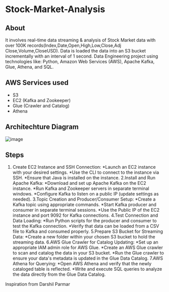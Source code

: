 # Stock-Market-Analysis

## About
It involves real-time data streaming & analysis of Stock Market data with over 100K records(Index,Date,Open,High,Low,Close,Adj Close,Volume,CloseUSD). Data is loaded the data into an S3 bucket incrementally with an interval of 1 second. Data Engineering project using technologies like: Python, Amazon Web Services (AWS), Apache Kafka, Glue, Athena, and SQL.

## AWS Services used
<ul>
<li>S3</li>
<li>EC2 (Kafka and Zookeeper)</li>
<li>Glue (Crawler and Catalog)</li>
<li>Athena</li>
</ul>

## Architechture Diagram
![image](https://github.com/ragarasagna/Stock-Market-Analysis/assets/51982703/20d4f14a-e9df-4120-8301-e2bbd410f225)


## Steps
1. Create EC2 Instance and SSH Connection:
  *Launch an EC2 instance with your desired settings.
  *Use the CLI to connect to the instance via SSH.
  *Ensure that Java is installed on the instance.
2.Install and Run Apache Kafka:
  *Download and set up Apache Kafka on the EC2 instance.
 *Run Kafka and Zookeeper servers in separate terminal windows.
  *Configure Kafka to listen on a public IP (update settings as needed).
3.Topic Creation and Producer/Consumer Setup:
  *Create a Kafka topic using appropriate commands.
  *Start Kafka producer and consumer in separate terminal sessions.
  *Use the Public IP of the EC2 instance and port 9092 for Kafka connections.
4.Test Connection and Data Loading:
  *Run Python scripts for the producer and consumer to test the Kafka connection.
  *Verify that data can be loaded from a CSV file to Kafka and consumed properly.
5.Prepare S3 Bucket for Streaming Data:
  *Create a new folder within your chosen S3 bucket to hold the streaming data.
6.AWS Glue Crawler for Catalog Updating:
  *Set up an appropriate IAM admin role for AWS Glue.
  *Create an AWS Glue crawler to scan and catalog the data in your S3 bucket.
  *Run the Glue crawler to ensure your data's metadata is updated in the Glue Data Catalog.
7.AWS Athena for Querying:
  *Open AWS Athena and verify that the newly cataloged table is reflected.
  *Write and execute SQL queries to analyze the data directly from the Glue Data Catalog.






Inspiration from Darshil Parmar

